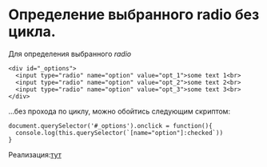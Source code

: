 # Определение выбранного **radio** без цикла.

Для определения выбранного _radio_
```
<div id="_options">
  <input type="radio" name="option" value="opt_1">some text 1<br>
  <input type="radio" name="option" value="opt_2">some text 2<br>
  <input type="radio" name="option" value="opt_3">some text 3<br>
</div>
```

...без прохода по циклу, можно обойтись следующим скриптом:
```
document.querySelector('#_options').onclick = function(){
  console.log(this.querySelector(`[name="option"]:checked`))
}
```

Реализация:[тут](https://farscince.github.io/input-radio-listener/)
